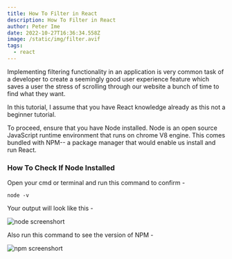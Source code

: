 ```yaml
---
title: How To Filter in React
description: How To Filter in React
author: Peter Ime
date: 2022-10-27T16:36:34.558Z
image: /static/img/filter.avif
tags:
  - react
---
```

Implementing filtering functionality in an application is very common task of a developer to create a seemingly good user experience feature which saves a user the stress of scrolling through our website a bunch of time to find what they want.

In this tutorial, I assume that you have React knowledge already as this not a beginner tutorial.

To proceed, ensure that you have Node installed. Node is an open source JavaScript runtime environment that runs on chrome V8 engine. This comes bundled with NPM-- a package manager that would enable us install and run React.

### How To Check If Node Installed

Open your cmd or terminal and run this command to confirm -

```shell
node -v
```

Your output will look like this -

![node screenshort](/static/img/node.jpg "node")



Also run this command to see the version of NPM -

![npm screenshort](/static/img/npm.jpg "npm")